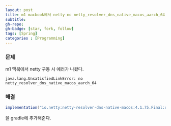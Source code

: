 ```yaml
---
layout: post
title: m1 macbook에서 netty no netty_resolver_dns_native_macos_aarch_64 
subtitle: 
gh-repo: 
gh-badge: [star, fork, follow]
tags: [Spring]
categories : [Programming]
---
```



### 문제  
m1 맥북에서 netty 구동 시 에러가 나왔다.  
```
java.lang.UnsatisfiedLinkError: no netty_resolver_dns_native_macos_aarch_64 
```

### 해결 
```gradle
implementation("io.netty:netty-resolver-dns-native-macos:4.1.75.Final:osx-aarch_64")
```

을 gradle에 추가해준다.